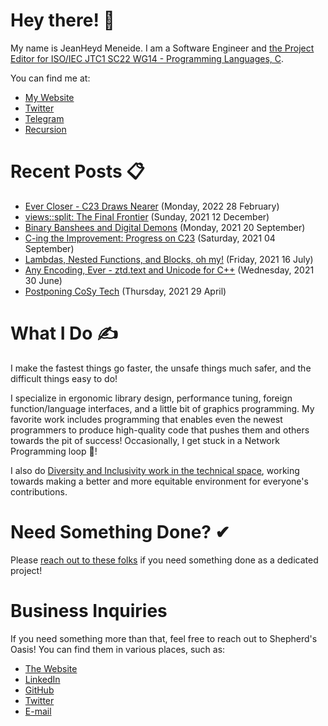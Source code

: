 # Hey there! 🎉

My name is JeanHeyd Meneide. I am a Software Engineer and [the Project Editor for ISO/IEC JTC1 SC22 WG14 - Programming Languages, C](http://www.open-std.org/jtc1/sc22/wg14/www/contacts).

You can find me at:

- [My Website](https://thephd.dev)
- [Twitter](https://twitter.com/__phantomderp)
- [Telegram](https://t.me/thephantomderp)
- [Recursion](https://github.com/ThePhD)
<!-- Gone! - [LinkedIn](https://www.linkedin.com/in/thephd)-->




# Recent Posts 📋

<!-- BLOG-POST-LIST:START -->
- [Ever Closer - C23 Draws Nearer](https://thephd.dev/ever-closer-c23-improvements) (Monday, 2022 28 February)
- [views::split: The Final Frontier](https://thephd.dev/ranges-split-final-frontier-reconstructible) (Sunday, 2021 12 December)
- [Binary Banshees and Digital Demons](https://thephd.dev/binary-banshees-digital-demons-abi-c-c++-help-me-god-please) (Monday, 2021 20 September)
- [C-ing the Improvement: Progress on C23](https://thephd.dev/c-the-improvements-june-september-virtual-c-meeting) (Saturday, 2021 04 September)
- [Lambdas, Nested Functions, and Blocks, oh my!](https://thephd.dev/lambdas-nested-functions-block-expressions-oh-my) (Friday, 2021 16 July)
- [Any Encoding, Ever - ztd.text and Unicode for C++](https://thephd.dev/any-encoding-ever-ztd-text-unicode-cpp) (Wednesday, 2021 30 June)
- [Postponing CoSy Tech](https://soasis.org/posts/postponing-cosy-tech-conference/) (Thursday, 2021 29 April)

<!-- BLOG-POST-LIST:END -->




# What I Do ✍

I make the fastest things go faster, the unsafe things much safer, and the difficult things easy to do!

I specialize in ergonomic library design, performance tuning, foreign function/language interfaces, and a little bit of graphics programming. My favorite work includes programming that enables even the newest programmers to produce high-quality code that pushes them and others towards the pit of success! Occasionally, I get stuck in a Network Programming loop 💫!

I also do [Diversity and Inclusivity work in the technical space](https://www.youtube.com/watch?v=vaLKm9FE8oo), working towards making a better and more equitable environment for everyone's contributions.




# Need Something Done? ✔

Please [reach out to these folks](https://soasis.org/contact/opensource/) if you need something done as a dedicated project!




# Business Inquiries

If you need something more than that, feel free to reach out to Shepherd's Oasis! You can find them in various places, such as:

- [The Website](https://soasis.org)
- [LinkedIn](https://www.linkedin.com/company/shepherdsoasis/)
- [GitHub](https://github.com/soasis)
- [Twitter](https://twitter.com/ShepherdsOasis)
- [E-mail](mailto:inquiries@soasis.org)
